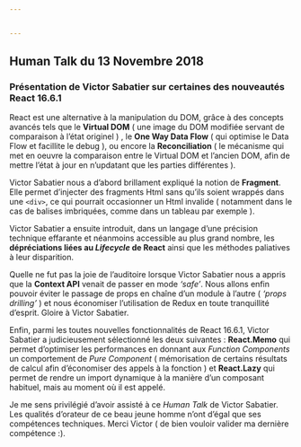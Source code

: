```yaml
---


---
```


<h2>Human Talk du 13 Novembre 2018</h2>
<h3>Présentation de Victor Sabatier sur certaines des nouveautés React 16.6.1</h3>
<p>React est une alternative à la manipulation du DOM, grâce à des concepts avancés tels que le <strong>Virtual DOM</strong> ( une image du DOM modifiée servant de comparaison à l’état originel ) , le <strong>One Way Data Flow</strong> ( qui optimise le Data Flow et facillite le debug ), ou encore la <strong>Reconciliation</strong> ( le mécanisme qui met en oeuvre la comparaison entre le Virtual DOM et l’ancien DOM, afin de mettre l’état à jour en n’updatant que les parties différentes ).</p>
<p>Victor Sabatier nous a d’abord brillament expliqué la notion de <strong>Fragment</strong>. Elle permet d’injecter des fragments Html sans qu’ils soient wrappés dans une <code>&lt;div&gt;</code>, ce qui pourrait occasionner un Html invalide ( notamment dans le cas de balises imbriquées, comme dans un tableau par exemple ).</p>
<p>Victor Sabatier a ensuite introduit, dans un langage d’une précision technique effarante et néanmoins accessible au plus grand nombre, les <strong>dépréciations liées au <em>Lifecycle</em> de React</strong> ainsi que les méthodes paliatives à leur disparition.</p>
<p>Quelle ne fut pas la joie de l’auditoire lorsque Victor Sabatier nous a appris que la <strong>Context API</strong> venait de passer en mode <em>‘safe’</em>. Nous allons enfin pouvoir éviter le passage de props en chaîne d’un module à l’autre ( <em>‘props drilling’</em> ) et nous économiser l’utilisation de Redux en toute tranquillité d’esprit. Gloire à Victor Sabatier.</p>
<p>Enfin, parmi les toutes nouvelles fonctionnalités de React 16.6.1, Victor Sabatier a judicieusement sélectionné les deux suivantes : <strong>React.Memo</strong> qui permet d’optimiser les performances en donnant aux <em>Function Components</em> un comportement de <em>Pure Component</em> ( mémorisation de certains résultats de calcul afin d’économiser des appels à la fonction ) et <strong>React.Lazy</strong> qui permet de rendre un import dynamique à la manière d’un composant habituel, mais au moment où il est appelé.</p>
<p>Je me sens privilégié d’avoir assisté à ce <em>Human Talk</em> de Victor Sabatier. Les qualités d’orateur de ce beau jeune homme n’ont d’égal que ses compétences techniques. Merci Victor ( de bien vouloir valider ma dernière compétence :).</p>

